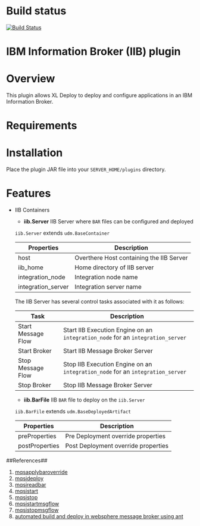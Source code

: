 # Build status #

[![Build Status](https://travis-ci.org/xebialabs-community/xld-datapower-plugin.svg?branch=master)](https://travis-ci.org/xebialabs-community/xld-datapower-plugin)

# IBM Information Broker (IIB) plugin #


# Overview #
This plugin allows XL Deploy to deploy and configure applications in an IBM Information Broker.


# Requirements #


# Installation #

Place the plugin JAR file into your `SERVER_HOME/plugins` directory. 

# Features #

* IIB Containers

	* **iib.Server**
	IIB Server where `BAR` files can be configured and deployed
	
	`iib.Server` extends `udm.BaseContainer`
	
	|  Properties          |           Description                    |
	|----------------------|------------------------------------------|
	|  host                | Overthere Host containing the IIB Server |
	|  iib_home            | Home directory of IIB server             |
	|  integration_node    | Integration node name                    |
    |  integration_server  | Integration server name                  |
    
    The IIB Server has several control tasks associated with it as follows:
    
    |  Task              |    Description                                           |
    |--------------------|----------------------------------------------------------|
    | Start Message Flow | Start IIB Execution Engine on an `integration_node` for an `integration_server` |
    | Start Broker       | Start IIB Message Broker Server                          |
    | Stop Message Flow  | Stop IIB Execution Engine on an `integration_node` for an `integration_server` |
    | Stop Broker        | Stop IIB Message Broker Server                           |
    
    
    
    * **iib.BarFile**
    IIB `BAR` file to deploy on the `iib.Server`
    
    `iib.BarFile` extends `udm.BaseDeployedArtifact`
    
    |  Properties          |          Description                    |
    |----------------------|-----------------------------------------|
    |    preProperties     |  Pre Deployment override properties     |
    |    postProperties    |  Post Deployment override properties    |
    

##References##

1. [mqsapplybaroverride](https://www.ibm.com/support/knowledgecenter/SSMKHH_9.0.0/com.ibm.etools.mft.doc/an19545_.htm)
2. [mqsideploy](https://www.ibm.com/support/knowledgecenter/SSMKHH_9.0.0/com.ibm.etools.mft.doc/an28520_.htm)
3. [mqsireadbar](https://www.ibm.com/support/knowledgecenter/SSMKHH_9.0.0/com.ibm.etools.mft.doc/an26160_.htm)
4. [mqsistart](https://www.ibm.com/support/knowledgecenter/SSMKHH_9.0.0/com.ibm.etools.mft.doc/an28060_.htm)
5. [mqsistop](https://www.ibm.com/support/knowledgecenter/en/SSMKHH_9.0.0/com.ibm.etools.mft.doc/an28080_.htm)
6. [mqsistartmsgflow](https://www.ibm.com/support/knowledgecenter/en/SSMKHH_9.0.0/com.ibm.etools.mft.doc/an26100_.htm)
7. [mqsistopmsgflow](https://www.ibm.com/support/knowledgecenter/en/SSMKHH_9.0.0/com.ibm.etools.mft.doc/an26110_.htm)
8. [automated build and deploy in websphere message broker using ant](http://blogs.perficient.com/ibm/2013/08/27/automated-build-and-deploy-in-websphere-message-broker-using-ant/)

